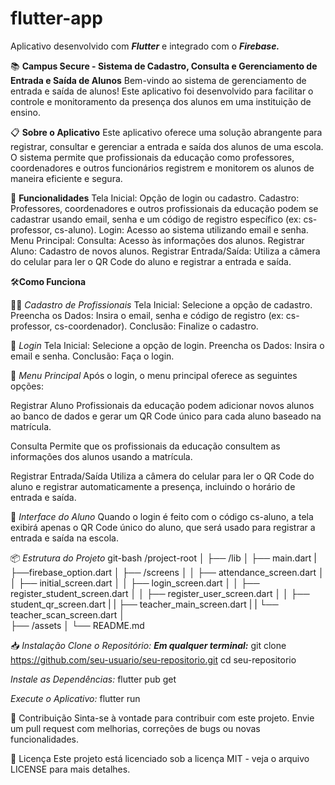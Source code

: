 # flutter-app
Aplicativo desenvolvido com *__Flutter__* e integrado com o *__Firebase.__*

📚 **Campus Secure - Sistema de Cadastro, Consulta e Gerenciamento de Entrada e Saída de Alunos**
Bem-vindo ao sistema de gerenciamento de entrada e saída de alunos! Este aplicativo foi desenvolvido para facilitar o controle e monitoramento da presença dos alunos em uma instituição de ensino.

📋 **Sobre o Aplicativo**
Este aplicativo oferece uma solução abrangente para registrar, consultar e gerenciar a entrada e saída dos alunos de uma escola. O sistema permite que profissionais da educação como professores, coordenadores e outros funcionários registrem e monitorem os alunos de maneira eficiente e segura.

🚀 **Funcionalidades**
Tela Inicial: Opção de login ou cadastro.
Cadastro: Professores, coordenadores e outros profissionais da educação podem se cadastrar usando email, senha e um código de registro específico (ex: cs-professor, cs-aluno).
Login: Acesso ao sistema utilizando email e senha.
Menu Principal:
Consulta: Acesso às informações dos alunos.
Registrar Aluno: Cadastro de novos alunos.
Registrar Entrada/Saída: Utiliza a câmera do celular para ler o QR Code do aluno e registrar a entrada e saída.

🛠️**Como Funciona**

👨‍🏫 *Cadastro de Profissionais*
Tela Inicial: Selecione a opção de cadastro.
Preencha os Dados: Insira o email, senha e código de registro (ex: cs-professor, cs-coordenador).
Conclusão: Finalize o cadastro.

🔐 *Login*
Tela Inicial: Selecione a opção de login.
Preencha os Dados: Insira o email e senha.
Conclusão: Faça o login.

📑 *Menu Principal*
Após o login, o menu principal oferece as seguintes opções:

Registrar Aluno
Profissionais da educação podem adicionar novos alunos ao banco de dados e gerar um QR Code único para cada aluno baseado na matrícula.

Consulta
Permite que os profissionais da educação consultem as informações dos alunos usando a matrícula.

Registrar Entrada/Saída
Utiliza a câmera do celular para ler o QR Code do aluno e registrar automaticamente a presença, incluindo o horário de entrada e saída.

📱 *Interface do Aluno*
Quando o login é feito com o código cs-aluno, a tela exibirá apenas o QR Code único do aluno, que será usado para registrar a entrada e saída na escola.

📦 *Estrutura do Projeto*
git-bash
/project-root
│
├── /lib
│   ├── main.dart
|   ├──firebase_option.dart
│   ├── /screens
│   │   ├── attendance_screen.dart
│   │   ├── initial_screen.dart
│   │   ├── login_screen.dart
│   │   ├── register_student_screen.dart
│   │   ├── register_user_screen.dart
│   │   ├── student_qr_screen.dart
|   |   ├── teacher_main_screen.dart
|   |   └── teacher_scan_screen.dart
│   
├── /assets
│
└── README.md

📥 *Instalação*
*Clone o Repositório:* 
*__Em qualquer terminal:__*
git clone https://github.com/seu-usuario/seu-repositorio.git
cd seu-repositorio

*Instale as Dependências:*
flutter pub get

*Execute o Aplicativo:*
flutter run

🤝 Contribuição
Sinta-se à vontade para contribuir com este projeto. Envie um pull request com melhorias, correções de bugs ou novas funcionalidades.

📄 Licença
Este projeto está licenciado sob a licença MIT - veja o arquivo LICENSE para mais detalhes.
